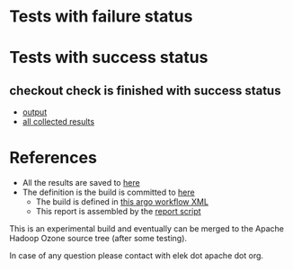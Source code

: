 # Tests with failure status


# Tests with success status

## checkout check is finished with success status

   * [output](https://raw.githubusercontent.com/elek/ozone-ci/master/pr/pr-hdds-2129-x4tsr/checkout/output.log)
   * [all collected results](https://github.com/elek/ozone-ci/tree/master/pr/pr-hdds-2129-x4tsr/checkout)




# References

 * All the results are saved to [here](https://github.com/elek/ozone-ci/tree/master/pr/pr-hdds-2129-x4tsr/)
 * The definition is the build is committed to [here](https://github.com/elek/argo-ozone)
    * The build is defined in [this argo workflow XML](https://github.com/elek/argo-ozone/blob/master/ozone-build.yaml)
    * This report is assembled by the [report script](https://github.com/elek/argo-ozone/blob/master/scripts/report.sh)

This is an experimental build and eventually can be merged to the Apache Hadoop Ozone source tree (after some testing).

In case of any question please contact with elek dot apache dot org.
